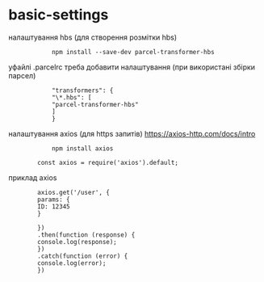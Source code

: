 # basic-settings

налаштування hbs (для створення розмітки hbs)

                npm install --save-dev parcel-transformer-hbs

уфайлі .parcelrc треба добавити налаштування (при використані збірки парсел)

                "transformers": {
                "\*.hbs": [
                "parcel-transformer-hbs"
                ]
                }

налаштування axios (для https запитів)
https://axios-http.com/docs/intro

                npm install axios

            const axios = require('axios').default;

приклад axios

            axios.get('/user', {
            params: {
            ID: 12345
            }

            })
            .then(function (response) {
            console.log(response);
            })
            .catch(function (error) {
            console.log(error);
            })
